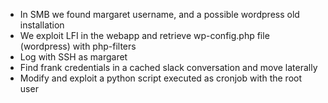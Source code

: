 - In SMB we found margaret username, and a possible wordpress old installation
- We exploit LFI in the webapp and retrieve wp-config.php file (wordpress) with php-filters
- Log with SSH as margaret
- Find frank credentials in a cached slack conversation and move laterally
- Modify and exploit a python script executed as cronjob with the root user